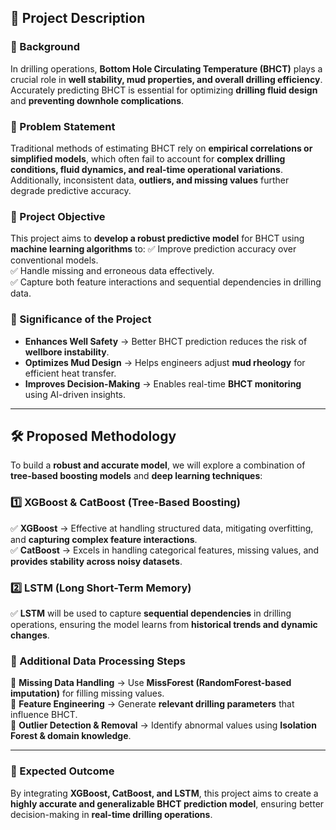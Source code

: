 ## **📌 Project Description**

### **🔹 Background**
In drilling operations, **Bottom Hole Circulating Temperature (BHCT)** plays a crucial role in **well stability, mud properties, and overall drilling efficiency**. Accurately predicting BHCT is essential for optimizing **drilling fluid design** and **preventing downhole complications**.

### **🔹 Problem Statement**
Traditional methods of estimating BHCT rely on **empirical correlations or simplified models**, which often fail to account for **complex drilling conditions, fluid dynamics, and real-time operational variations**. Additionally, inconsistent data, **outliers, and missing values** further degrade predictive accuracy.

### **🔹 Project Objective**
This project aims to **develop a robust predictive model** for BHCT using **machine learning algorithms** to:
✅ Improve prediction accuracy over conventional models.  
✅ Handle missing and erroneous data effectively.  
✅ Capture both feature interactions and sequential dependencies in drilling data.  

### **🔹 Significance of the Project**
- **Enhances Well Safety** → Better BHCT prediction reduces the risk of **wellbore instability**.
- **Optimizes Mud Design** → Helps engineers adjust **mud rheology** for efficient heat transfer.
- **Improves Decision-Making** → Enables real-time **BHCT monitoring** using AI-driven insights.

---

## **🛠️ Proposed Methodology**
To build a **robust and accurate model**, we will explore a combination of **tree-based boosting models** and **deep learning techniques**:

### **1️⃣ XGBoost & CatBoost (Tree-Based Boosting)**
✅ **XGBoost** → Effective at handling structured data, mitigating overfitting, and **capturing complex feature interactions**.  
✅ **CatBoost** → Excels in handling categorical features, missing values, and **provides stability across noisy datasets**.

### **2️⃣ LSTM (Long Short-Term Memory)**
✅ **LSTM** will be used to capture **sequential dependencies** in drilling operations, ensuring the model learns from **historical trends and dynamic changes**.

### **🔹 Additional Data Processing Steps**
📌 **Missing Data Handling** → Use **MissForest (RandomForest-based imputation)** for filling missing values.  
📌 **Feature Engineering** → Generate **relevant drilling parameters** that influence BHCT.  
📌 **Outlier Detection & Removal** → Identify abnormal values using **Isolation Forest & domain knowledge**.  

---

### **🚀 Expected Outcome**
By integrating **XGBoost, CatBoost, and LSTM**, this project aims to create a **highly accurate and generalizable BHCT prediction model**, ensuring better decision-making in **real-time drilling operations**.
